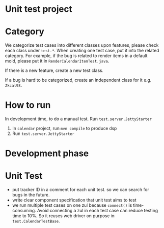 # Unit test project

# Category
We categorize test cases into different classes upon features, please check each class under `test.*`. When creating one test case, put it into the related category. For example, if the bug is related to render items in a default mold, please put it in `RenderCalendarItemTest.java`. 

If there is a new feature, create a new test class. 

If a bug is hard to be categorized, create an independent class for it e.g. `Zkcal98`.

# How to run
In development time, to do a manual test. Run `test.server.JettyStarter`
1. In `calendar` project, run `mvn compile` to produce dsp
2. Run `test.server.JettyStarter`

# Development phase

# Unit Test
* put tracker ID in a comment for each unit test. so we can search for bugs in the future.
* write clear component specification that unit test aims to test
* we run multiple test cases on one zul because `connect()` is time-consuming. Avoid connecting a zul in each test case can reduce testing time to 10%.
  So it reuses web driver on purpose in `test.CalendarTestBase`.